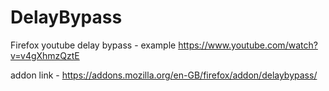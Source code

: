 # DelayBypass
Firefox youtube delay bypass - example <a href="https://www.youtube.com/watch?v=v4gXhmzQztE">https://www.youtube.com/watch?v=v4gXhmzQztE</a>

addon link - <a href="https://addons.mozilla.org/en-GB/firefox/addon/delaybypass/">https://addons.mozilla.org/en-GB/firefox/addon/delaybypass/</a>
